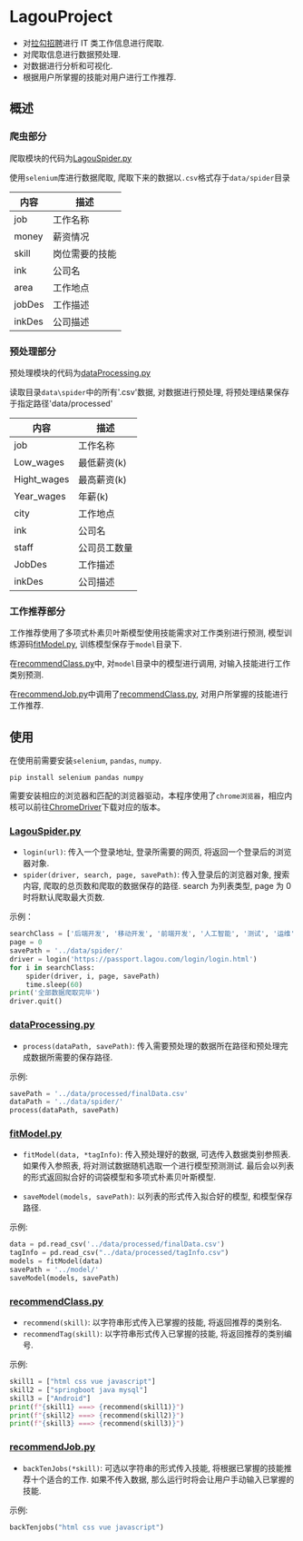 # LagouProject

- 对[拉勾招聘](https://www.lagou.com/)进行 IT 类工作信息进行爬取.
- 对爬取信息进行数据预处理.
- 对数据进行分析和可视化.
- 根据用户所掌握的技能对用户进行工作推荐.

## 概述

### 爬虫部分

爬取模块的代码为[LagouSpider.py](https://github.com/brokyz/LagouProject/blob/main/src/LagouSpider.py)

使用`selenium`库进行数据爬取, 爬取下来的数据以`.csv`格式存于`data/spider`目录

| 内容   | 描述           |
| ------ | -------------- |
| job    | 工作名称       |
| money  | 薪资情况       |
| skill  | 岗位需要的技能 |
| ink    | 公司名         |
| area   | 工作地点       |
| jobDes | 工作描述       |
| inkDes | 公司描述       |

### 预处理部分

预处理模块的代码为[dataProcessing.py](https://github.com/brokyz/LagouProject/blob/main/src/dataProcessing.py)

读取目录`data\spider`中的所有'.csv'数据, 对数据进行预处理, 将预处理结果保存于指定路径'data/processed'

| 内容        | 描述         |
| ----------- | ------------ |
| job         | 工作名称     |
| Low_wages   | 最低薪资(k)  |
| Hight_wages | 最高薪资(k)  |
| Year_wages  | 年薪(k)      |
| city        | 工作地点     |
| ink         | 公司名       |
| staff       | 公司员工数量 |
| JobDes      | 工作描述     |
| inkDes      | 公司描述     |

### 工作推荐部分

工作推荐使用了多项式朴素贝叶斯模型使用技能需求对工作类别进行预测, 模型训练源码[fitModel.py](https://github.com/brokyz/LagouProject/blob/main/src/fitModel.py), 训练模型保存于`model`目录下.

在[recommendClass.py](https://github.com/brokyz/LagouProject/blob/main/src/recommendClass.py)中, 对`model`目录中的模型进行调用, 对输入技能进行工作类别预测.

在[recommendJob.py](https://github.com/brokyz/LagouProject/blob/main/src/recommendJob.py)中调用了[recommendClass.py](https://github.com/brokyz/LagouProject/blob/main/src/recommendClass.py), 对用户所掌握的技能进行工作推荐.

## 使用

在使用前需要安装`selenium`, `pandas`, `numpy`.

```
pip install selenium pandas numpy
```

需要安装相应的浏览器和匹配的浏览器驱动，本程序使用了`chrome浏览器`，相应内核可以前往[ChromeDriver](https://chromedriver.chromium.org/downloads)下载对应的版本。

### [LagouSpider.py](https://github.com/brokyz/LagouProject/blob/main/src/LagouSpider.py)

- `login(url)`: 传入一个登录地址, 登录所需要的网页, 将返回一个登录后的浏览器对象.
- `spider(driver, search, page, savePath)`: 传入登录后的浏览器对象, 搜索内容, 爬取的总页数和爬取的数据保存的路径. search 为列表类型, page 为 0 时将默认爬取最大页数.

示例：

```python
searchClass = ['后端开发', '移动开发', '前端开发', '人工智能', '测试', '运维', 'DBA', '硬件开发']
page = 0
savePath = '../data/spider/'
driver = login('https://passport.lagou.com/login/login.html')
for i in searchClass:
    spider(driver, i, page, savePath)
    time.sleep(60)
print('全部数据爬取完毕')
driver.quit()
```

### [dataProcessing.py](https://github.com/brokyz/LagouProject/blob/main/src/dataProcessing.py)

- `process(dataPath, savePath)`: 传入需要预处理的数据所在路径和预处理完成数据所需要的保存路径.

示例:
```python
savePath = '../data/processed/finalData.csv'
dataPath = '../data/spider/'
process(dataPath, savePath)
```

### [fitModel.py](https://github.com/brokyz/LagouProject/blob/main/src/fitModel.py)

- `fitModel(data, *tagInfo)`: 传入预处理好的数据, 可选传入数据类别参照表. 如果传入参照表, 将对测试数据随机选取一个进行模型预测测试. 最后会以列表的形式返回拟合好的词袋模型和多项式朴素贝叶斯模型.

- `saveModel(models, savePath)`: 以列表的形式传入拟合好的模型, 和模型保存路径. 

示例:
```python
data = pd.read_csv('../data/processed/finalData.csv')
tagInfo = pd.read_csv("../data/processed/tagInfo.csv")
models = fitModel(data)
savePath = '../model/'
saveModel(models, savePath)
```

### [recommendClass.py](https://github.com/brokyz/LagouProject/blob/main/src/recommendClass.py)

- `recommend(skill)`: 以字符串形式传入已掌握的技能, 将返回推荐的类别名.
- `recommendTag(skill)`: 以字符串形式传入已掌握的技能, 将返回推荐的类别编号.

示例:
```python
skill1 = ["html css vue javascript"]
skill2 = ["springboot java mysql"]
skill3 = ["Android"]
print(f"{skill1} ===> {recommend(skill1)}")
print(f"{skill2} ===> {recommend(skill2)}")
print(f"{skill3} ===> {recommend(skill3)}")
```

### [recommendJob.py](https://github.com/brokyz/LagouProject/blob/main/src/recommendJob.py)

- `backTenJobs(*skill)`: 可选以字符串的形式传入技能, 将根据已掌握的技能推荐十个适合的工作. 如果不传入数据, 那么运行时将会让用户手动输入已掌握的技能.

示例:
```python
backTenjobs("html css vue javascript")
```



